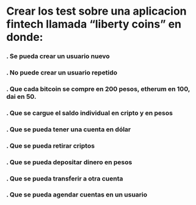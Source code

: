 # Crear los test sobre una aplicacion fintech llamada __“liberty coins”__ en donde: 

### . Se pueda crear un usuario nuevo 

### . No puede crear un usuario repetido 

### . Que cada bitcoin se compre en 200 pesos, etherum en 100, dai en 50. 

### . Que se cargue el saldo individual en cripto y en pesos 

### . Que se pueda tener una cuenta en dólar  

### . Que se pueda retirar criptos 

### . Que se pueda depositar dinero en pesos 

### . Que se pueda transferir a otra cuenta 

### . Que se pueda agendar cuentas en un usuario 

